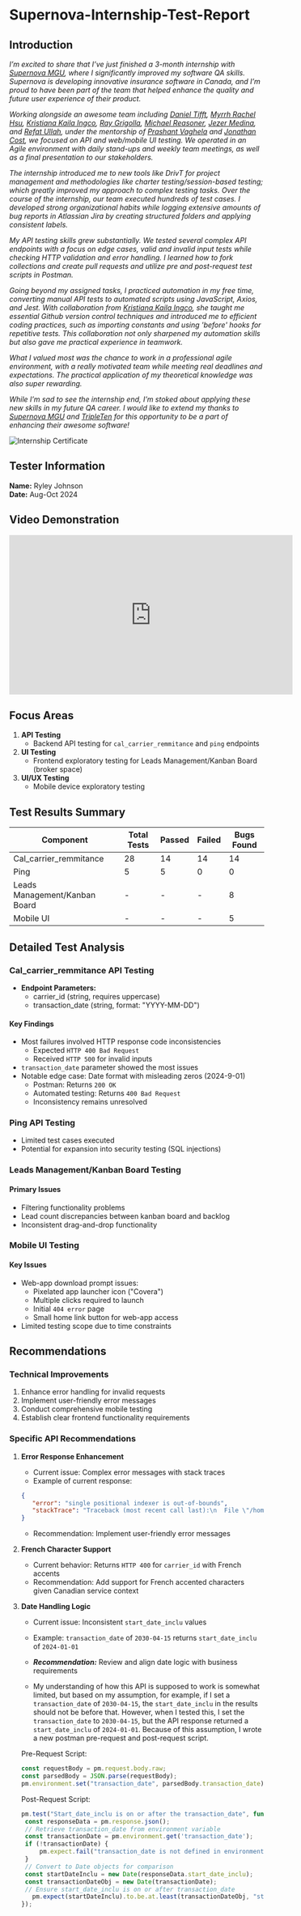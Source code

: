 # Supernova-Internship-Test-Report
## Introduction
*I’m excited to share that I’ve just finished a 3-month internship with [Supernova MGU](https://www.linkedin.com/company/supernova-mgu/), where I significantly improved my software QA skills. Supernova is developing innovative insurance software in Canada, and I’m proud to have been part of the team that helped enhance the quality and future user experience of their product.*

*Working alongside an awesome team including [Daniel Tifft](https://www.linkedin.com/in/daniel-tifft), [Myrrh Rachel Hsu](https://www.linkedin.com/in/myrrhrachel-hsu), [Kristiana Kaila Ingco](https://www.linkedin.com/in/kristianaingco/), [Ray Grigolla](https://www.linkedin.com/in/ray-grigolla), [Michael Reasoner](https://www.linkedin.com/in/michael-reasoner-qa-engineer/), [Jezer Medina](https://www.linkedin.com/in/jezer-medina-18b3572a7/), and [Refat Ullah](https://www.linkedin.com/in/refat-ullah1999), under the mentorship of [Prashant Vaghela](https://www.linkedin.com/in/prashantvaghela) and [Jonathan Cost](https://www.linkedin.com/in/jcost), we focused on API and web/mobile UI testing. We operated in an Agile environment with daily stand-ups and weekly team meetings, as well as a final presentation to our stakeholders.*

*The internship introduced me to new tools like DrivT for project management and methodologies like charter testing/session-based testing; which greatly improved my approach to complex testing tasks. Over the course of the internship, our team executed hundreds of test cases. I developed strong organizational habits while logging extensive amounts of bug reports in Atlassian Jira by creating structured folders and applying consistent labels.*

*My API testing skills grew substantially. We tested several complex API endpoints with a focus on edge cases, valid and invalid input tests while checking HTTP validation and error handling. I learned how to fork collections and create pull requests and utilize pre and post-request test scripts in Postman.*

*Going beyond my assigned tasks, I practiced automation in my free time, converting manual API tests to automated scripts using JavaScript, Axios, and Jest. With collaboration from [Kristiana Kaila Ingco](https://www.linkedin.com/in/kristianaingco/), she taught me essential Github version control techniques and introduced me to efficient coding practices, such as importing constants and using 'before' hooks for repetitive tests. This collaboration not only sharpened my automation skills but also gave me practical experience in teamwork.*

*What I valued most was the chance to work in a professional agile environment, with a really motivated team while meeting real deadlines and expectations. The practical application of my theoretical knowledge was also super rewarding.*

*While I’m sad to see the internship end, I’m stoked about applying these new skills in my future QA career. I would like to extend my thanks to [Supernova MGU](https://www.linkedin.com/company/supernova-mgu/) and [TripleTen](https://www.linkedin.com/school/tripleten/) for this opportunity to be a part of enhancing their awesome software!*


![Internship Certificate](SupernovaMGU.png)


## Tester Information
**Name:** Ryley Johnson <br>
**Date:** Aug-Oct 2024


## Video Demonstration

<iframe width="560" height="315" src="https://www.youtube.com/embed/KO-V_HEkh3o?si=lqFRe8WWNOBRp03c" title="YouTube video player" frameborder="0" allow="accelerometer; autoplay; clipboard-write; encrypted-media; gyroscope; picture-in-picture; web-share" referrerpolicy="strict-origin-when-cross-origin" allowfullscreen></iframe>

## Focus Areas
1. **API Testing**
   - Backend API testing for `cal_carrier_remmitance` and `ping` endpoints
2. **UI Testing**
   - Frontend exploratory testing for Leads Management/Kanban Board (broker space)
3. **UI/UX Testing**
   - Mobile device exploratory testing

## Test Results Summary

| Component                      | Total Tests | Passed | Failed | Bugs Found |
|-------------------------------|-------------|---------|---------|------------|
| Cal_carrier_remmitance        | 28          | 14      | 14      | 14         |
| Ping                          | 5           | 5       | 0       | 0          |
| Leads Management/Kanban Board | -           | -       | -       | 8          |
| Mobile UI                     | -           | -       | -       | 5          |

## Detailed Test Analysis

### Cal_carrier_remmitance API Testing
- **Endpoint Parameters:**
  - carrier_id (string, requires uppercase)
  - transaction_date (string, format: "YYYY-MM-DD")

#### Key Findings
- Most failures involved HTTP response code inconsistencies
  - Expected `HTTP 400 Bad Request`
  - Received `HTTP 500` for invalid inputs
- `transaction_date` parameter showed the most issues
- Notable edge case: Date format with misleading zeros (2024-9-01)
  - Postman: Returns `200 OK`
  - Automated testing: Returns `400 Bad Request`
  - Inconsistency remains unresolved

### Ping API Testing
- Limited test cases executed
- Potential for expansion into security testing (SQL injections)

### Leads Management/Kanban Board Testing
#### Primary Issues
- Filtering functionality problems
- Lead count discrepancies between kanban board and backlog
- Inconsistent drag-and-drop functionality

### Mobile UI Testing
#### Key Issues
- Web-app download prompt issues:
  - Pixelated app launcher icon ("Covera")
  - Multiple clicks required to launch
  - Initial `404 error` page
  - Small home link button for web-app access
- Limited testing scope due to time constraints

## Recommendations

### Technical Improvements
1. Enhance error handling for invalid requests
2. Implement user-friendly error messages
3. Conduct comprehensive mobile testing
4. Establish clear frontend functionality requirements

### Specific API Recommendations
1. **Error Response Enhancement**
   - Current issue: Complex error messages with stack traces
   - Example of current response:
   ```json
   {
      "error": "single positional indexer is out-of-bounds",
      "stackTrace": "Traceback (most recent call last):\n  File \"/home/site/wwwroot/api/calc_carrier_remittance_rate.py\", line 48, in http_trigger\n    response = temp_df.iloc[0].to_dict()\n               ~~~~~~~~~~~~^^^\n  File \"/usr/local/lib/python3.11/site-packages/pandas/core/indexing.py\", line 1191, in __getitem__\n    return self._getitem_axis(maybe_callable, axis=axis)\n           ^^^^^^^^^^^^^^^^^^^^^^^^^^^^^^^^^^^^^^^^^^^^^\n  File \"/usr/local/lib/python3.11/site-packages/pandas/core/indexing.py\", line 1752, in _getitem_axis\n    self._validate_integer(key, axis)\n  File \"/usr/local/lib/python3.11/site-packages/pandas/core/indexing.py\", line 1685, in _validate_integer\n    raise IndexError(\"single positional indexer is out-of-bounds\")\nIndexError: single positional indexer is out-of-bounds\n"
   }
   ```
   - Recommendation: Implement user-friendly error messages

2. **French Character Support**
   - Current behavior: Returns `HTTP 400` for `carrier_id` with French accents
   - Recommendation: Add support for French accented characters given Canadian service context

3. **Date Handling Logic**
   - Current issue: Inconsistent `start_date_inclu` values
   - Example: `transaction_date` of `2030-04-15` returns `start_date_inclu` of `2024-01-01`
   - ***Recommendation:*** Review and align date logic with business requirements

   - My understanding of how this API is supposed to work is somewhat limited, but based on my assumption, for example, if I set a `transaction_date` of `2030-04-15`, the `start_date_inclu` in the results should not be before that. However, when I tested this, I set the `transaction_date` to `2030-04-15`, but the API response returned a `start_date_inclu` of `2024-01-01`. Because of this assumption, I wrote a new postman pre-request and post-request script.

   Pre-Request Script:
   ```javascript 
   const requestBody = pm.request.body.raw;
   const parsedBody = JSON.parse(requestBody);
   pm.environment.set("transaction_date", parsedBody.transaction_date);
   ```

   Post-Request Script:
   ```javascript
   pm.test("Start_date_inclu is on or after the transaction_date", function () {
    const responseData = pm.response.json();
    // Retrieve transaction_date from environment variable
    const transactionDate = pm.environment.get('transaction_date');
    if (!transactionDate) {
        pm.expect.fail("transaction_date is not defined in environment variables");
    }
    // Convert to Date objects for comparison
    const startDateInclu = new Date(responseData.start_date_inclu);
    const transactionDateObj = new Date(transactionDate);
    // Ensure start_date_inclu is on or after transaction_date
      pm.expect(startDateInclu).to.be.at.least(transactionDateObj, "start_date_inclu should be on or after transaction_date");
   });
   ```
